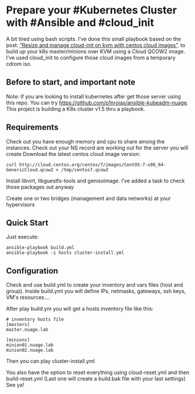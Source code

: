 # Prepare your #Kubernetes Cluster with #Ansible and #cloud_init

A bit tired using bash scripts. I’ve done this small playbook based on the post: <A HREF="https://pinrojas.com/2016/08/01/resize-and-manage-cloud-init-on-kvm-with-centos-cloud-images/">“Resize and manage cloud-init on kvm with centos cloud images”</A>. to build up your k8s master/minions over KVM using a Cloud QCOW2 image. I’ve used cloud_init to configure those cloud images from a temporary cdrom iso.

## Before to start, and important note
Note: if you are looking to install kubernetes after get those server using this repo. You can try https://github.com/p1nrojas/ansible-kubeadm-nuage. This project is building a K8s cluster v1.5 thru a playbook.

## Requirements

Check out you have enough memory and cpu to share among the instances.
Check out your NS record are working out for the server you will create
Download the latest centos cloud image version:

```
curl http://cloud.centos.org/centos/7/images/CentOS-7-x86_64-GenericCloud.qcow2 > /tmp/centos7.qcow2
```
Install libvirt, libguestfs-tools and genisoimage. I’ve added a task to check those packages out anyway

Create one or two bridges (management and data networks) at your hypervisors

## Quick Start

Just execute:

```
ansible-playbook build.yml
ansible-playbook -i hosts cluster-install.yml
```

## Configuration

Check and use build.yml to create your inventory and vars files (host and group). 
Inside build.yml you will define IPs, netmasks, gateways, ssh keys, VM's resources....

After play build.ym you will get a hosts inventory file like this:
```
# inventory hosts file
[masters]
master.nuage.lab
 
[minions]
minion01.nuage.lab
minion02.nuage.lab
```

Then you can play cluster-install.yml

You also have the option to reset everything using cloud-reset.yml and then build-reset.yml (Last one will create a build.bak file with your last settings)
See ya!

